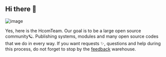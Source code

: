 ## Hi there 👋

![image](https://user-images.githubusercontent.com/68991507/152326324-a391cfe2-6012-4051-a4e4-0e0c6afc0c8e.png)

Yes, here is the HcomTeam. Our goal is to be a large open source community🪐. Publishing systems, modules and many open source codes that we do in every way. If you want requests ✨, questions and help during this process, do not forget to stop by the [feedback](https://github.com/HcomTeam/feedback/discussions) warehouse.


<!--

**Here are some ideas to get you started:**

🙋‍♀️ A short introduction - what is your organization all about?
🌈 Contribution guidelines - how can the community get involved?
👩‍💻 Useful resources - where can the community find your docs? Is there anything else the community should know?
🍿 Fun facts - what does your team eat for breakfast?
🧙 Remember, you can do mighty things with the power of [Markdown](https://docs.github.com/github/writing-on-github/getting-started-with-writing-and-formatting-on-github/basic-writing-and-formatting-syntax)
-->
